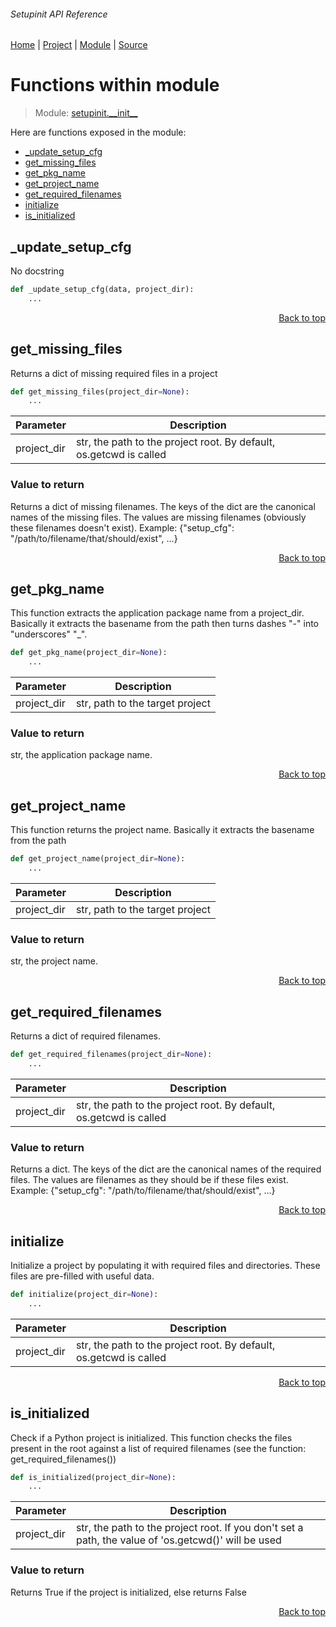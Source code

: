 ###### Setupinit API Reference
[Home](/docs/api/README.md) | [Project](/README.md) | [Module](/docs/api/modules/setupinit/__init__/README.md) | [Source](/src/setupinit/__init__.py)

# Functions within module
> Module: [setupinit.\_\_init\_\_](/docs/api/modules/setupinit/__init__/README.md)

Here are functions exposed in the module:
- [\_update\_setup\_cfg](#_update_setup_cfg)
- [get\_missing\_files](#get_missing_files)
- [get\_pkg\_name](#get_pkg_name)
- [get\_project\_name](#get_project_name)
- [get\_required\_filenames](#get_required_filenames)
- [initialize](#initialize)
- [is\_initialized](#is_initialized)

## \_update\_setup\_cfg
No docstring

```python
def _update_setup_cfg(data, project_dir):
    ...
```

<p align="right"><a href="#setupinit-api-reference">Back to top</a></p>

## get\_missing\_files
Returns a dict of missing required files in a project

```python
def get_missing_files(project_dir=None):
    ...
```

| Parameter | Description |
| --- | --- |
| project\_dir | str, the path to the project root. By default, os.getcwd is called |

### Value to return
Returns a dict of missing filenames.
The keys of the dict are the canonical names of the missing files.
The values are missing filenames (obviously these filenames doesn't exist).
Example: {"setup_cfg": "/path/to/filename/that/should/exist", ...}

<p align="right"><a href="#setupinit-api-reference">Back to top</a></p>

## get\_pkg\_name
This function extracts the application package name from a project_dir.
Basically it extracts the basename from the path then turns dashes "-" into
"underscores" "_".

```python
def get_pkg_name(project_dir=None):
    ...
```

| Parameter | Description |
| --- | --- |
| project\_dir | str, path to the target project |

### Value to return
str, the application package name.

<p align="right"><a href="#setupinit-api-reference">Back to top</a></p>

## get\_project\_name
This function returns the project name.
Basically it extracts the basename from the path

```python
def get_project_name(project_dir=None):
    ...
```

| Parameter | Description |
| --- | --- |
| project\_dir | str, path to the target project |

### Value to return
str, the project name.

<p align="right"><a href="#setupinit-api-reference">Back to top</a></p>

## get\_required\_filenames
Returns a dict of required filenames.

```python
def get_required_filenames(project_dir=None):
    ...
```

| Parameter | Description |
| --- | --- |
| project\_dir | str, the path to the project root. By default, os.getcwd is called |

### Value to return
Returns a dict.
The keys of the dict are the canonical names of the required files.
The values are filenames as they should be if these files exist.
Example: {"setup_cfg": "/path/to/filename/that/should/exist", ...}

<p align="right"><a href="#setupinit-api-reference">Back to top</a></p>

## initialize
Initialize a project by populating it with required files and directories.
These files are pre-filled with useful data.

```python
def initialize(project_dir=None):
    ...
```

| Parameter | Description |
| --- | --- |
| project\_dir | str, the path to the project root. By default, os.getcwd is called |

<p align="right"><a href="#setupinit-api-reference">Back to top</a></p>

## is\_initialized
Check if a Python project is initialized.
This function checks the files present in the root against a list of
required filenames (see the function: get_required_filenames())

```python
def is_initialized(project_dir=None):
    ...
```

| Parameter | Description |
| --- | --- |
| project\_dir | str, the path to the project root. If you don't set a path, the value of 'os.getcwd()' will be used |

### Value to return
Returns True if the project is initialized, else returns False

<p align="right"><a href="#setupinit-api-reference">Back to top</a></p>
